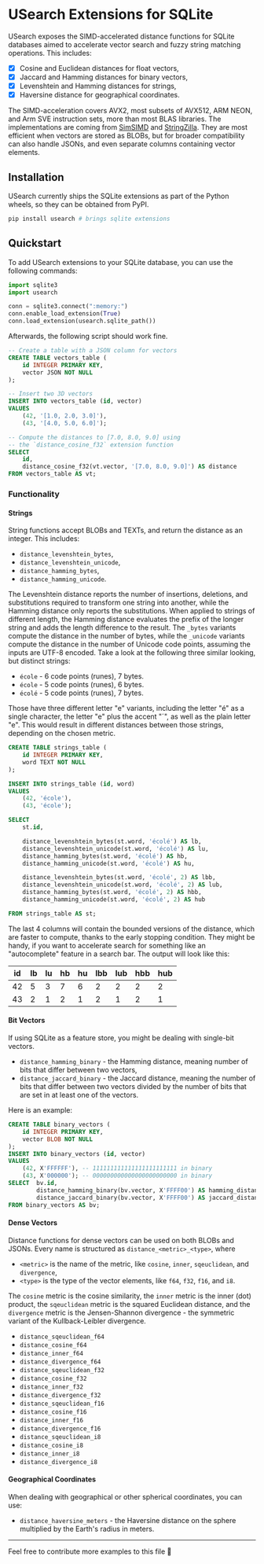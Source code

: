 # USearch Extensions for SQLite

USearch exposes the SIMD-accelerated distance functions for SQLite databases aimed to accelerate vector search and fuzzy string matching operations.
This includes:

- [x] Cosine and Euclidean distances for float vectors,
- [x] Jaccard and Hamming distances for binary vectors,
- [x] Levenshtein and Hamming distances for strings,
- [x] Haversine distance for geographical coordinates.

The SIMD-acceleration covers AVX2, most subsets of AVX512, ARM NEON, and Arm SVE instruction sets, more than most BLAS libraries.
The implementations are coming from [SimSIMD](https://github.com/ashvardanian/simsimd) and [StringZilla](https://github.com/ashvardanian/stringzilla).
They are most efficient when vectors are stored as BLOBs, but for broader compatibility can also handle JSONs, and even separate columns containing vector elements.

## Installation

USearch currently ships the SQLite extensions as part of the Python wheels, so they can be obtained from PyPI.

```sh
pip install usearch # brings sqlite extensions
```

## Quickstart

To add USearch extensions to your SQLite database, you can use the following commands:

```py
import sqlite3
import usearch

conn = sqlite3.connect(":memory:")
conn.enable_load_extension(True)
conn.load_extension(usearch.sqlite_path())
```

Afterwards, the following script should work fine.

```sql
-- Create a table with a JSON column for vectors
CREATE TABLE vectors_table (
    id INTEGER PRIMARY KEY,
    vector JSON NOT NULL
);

-- Insert two 3D vectors
INSERT INTO vectors_table (id, vector)
VALUES 
    (42, '[1.0, 2.0, 3.0]'),
    (43, '[4.0, 5.0, 6.0]');

-- Compute the distances to [7.0, 8.0, 9.0] using
-- the `distance_cosine_f32` extension function
SELECT 
    id, 
    distance_cosine_f32(vt.vector, '[7.0, 8.0, 9.0]') AS distance
FROM vectors_table AS vt;
```

### Functionality

#### Strings

String functions accept BLOBs and TEXTs, and return the distance as an integer.
This includes: 

- `distance_levenshtein_bytes`, 
- `distance_levenshtein_unicode`, 
- `distance_hamming_bytes`, 
- `distance_hamming_unicode`.

The Levenshtein distance reports the number of insertions, deletions, and substitutions required to transform one string into another, while the Hamming distance only reports the substitutions.
When applied to strings of different length, the Hamming distance evaluates the prefix of the longer string and adds the length difference to the result.
The `_bytes` variants compute the distance in the number of bytes, while the `_unicode` variants compute the distance in the number of Unicode code points, assuming the inputs are UTF-8 encoded.
Take a look at the following three similar looking, but distinct strings:

- `école` - 6 code points (runes), 7 bytes.
- `école` - 5 code points (runes), 6 bytes.
- `écolé` - 5 code points (runes), 7 bytes.

Those have three different letter "e" variants, including the letter "é" as a single character, the letter "e" plus the accent "´", as well as the plain letter "e".
This would result in different distances between those strings, depending on the chosen metric.

```sql
CREATE TABLE strings_table (
    id INTEGER PRIMARY KEY,
    word TEXT NOT NULL
);

INSERT INTO strings_table (id, word)
VALUES 
    (42, 'école'),
    (43, 'école');

SELECT  
    st.id, 

    distance_levenshtein_bytes(st.word, 'écolé') AS lb,
    distance_levenshtein_unicode(st.word, 'écolé') AS lu,
    distance_hamming_bytes(st.word, 'écolé') AS hb,
    distance_hamming_unicode(st.word, 'écolé') AS hu,

    distance_levenshtein_bytes(st.word, 'écolé', 2) AS lbb,
    distance_levenshtein_unicode(st.word, 'écolé', 2) AS lub,
    distance_hamming_bytes(st.word, 'écolé', 2) AS hbb,
    distance_hamming_unicode(st.word, 'écolé', 2) AS hub

FROM strings_table AS st;
```

The last 4 columns will contain the bounded versions of the distance, which are faster to compute, thanks to the early stopping condition.
They might be handy, if you want to accelerate search for something like an "autocomplete" feature in a search bar.
The output will look like this:

| id  | lb  | lu  | hb  | hu  | lbb | lub | hbb | hub |
| --- | --- | --- | --- | --- | --- | --- | --- | --- |
| 42  | 5   | 3   | 7   | 6   | 2   | 2   | 2   | 2   |
| 43  | 2   | 1   | 2   | 1   | 2   | 1   | 2   | 1   |

#### Bit Vectors

If using SQLite as a feature store, you might be dealing with single-bit vectors.

- `distance_hamming_binary` - the Hamming distance, meaning number of bits that differ between two vectors,
- `distance_jaccard_binary` - the Jaccard distance, meaning the number of bits that differ between two vectors divided by the number of bits that are set in at least one of the vectors.

Here is an example:

```sql
CREATE TABLE binary_vectors (
    id INTEGER PRIMARY KEY,
    vector BLOB NOT NULL
);
INSERT INTO binary_vectors (id, vector)
VALUES 
    (42, X'FFFFFF'), -- 111111111111111111111111 in binary
    (43, X'000000'); -- 000000000000000000000000 in binary
SELECT  bv.id, 
        distance_hamming_binary(bv.vector, X'FFFF00') AS hamming_distance,
        distance_jaccard_binary(bv.vector, X'FFFF00') AS jaccard_distance
FROM binary_vectors AS bv;
```

#### Dense Vectors

Distance functions for dense vectors can be used on both BLOBs and JSONs.
Every name is structured as `distance_<metric>_<type>`, where 

- `<metric>` is the name of the metric, like `cosine`, `inner`, `sqeuclidean`, and `divergence`,
- `<type>` is the type of the vector elements, like `f64`, `f32`, `f16`, and `i8`.

The `cosine` metric is the cosine similarity, the `inner` metric is the inner (dot) product, the `sqeuclidean` metric is the squared Euclidean distance, and the `divergence` metric is the Jensen-Shannon divergence - the symmetric variant of the Kullback-Leibler divergence.

- `distance_sqeuclidean_f64`
- `distance_cosine_f64`
- `distance_inner_f64`
- `distance_divergence_f64`
- `distance_sqeuclidean_f32`
- `distance_cosine_f32`
- `distance_inner_f32`
- `distance_divergence_f32`
- `distance_sqeuclidean_f16`
- `distance_cosine_f16`
- `distance_inner_f16`
- `distance_divergence_f16`
- `distance_sqeuclidean_i8`
- `distance_cosine_i8`
- `distance_inner_i8`
- `distance_divergence_i8`

#### Geographical Coordinates

When dealing with geographical or other spherical coordinates, you can use:

- `distance_haversine_meters` - the Haversine distance on the sphere multiplied by the Earth's radius in meters.

---

Feel free to contribute more examples to this file 🤗
